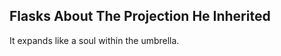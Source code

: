 Flasks About The Projection He Inherited
----------------------------------------
It expands like a soul within the umbrella.  
